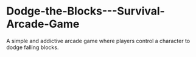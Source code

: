 # Dodge-the-Blocks---Survival-Arcade-Game
A simple and addictive arcade game where players control a character to dodge falling blocks. 
